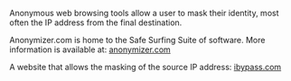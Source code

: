 Anonymous web browsing tools allow a user to mask their identity, most
often the IP address from the final destination.

Anonymizer.com is home to the Safe Surfing Suite of software. More
information is available at: [anonymizer.com](http://www.anonymizer.com)

A website that allows the masking of the source IP address:
[ibypass.com](http://www.ibypass.com)